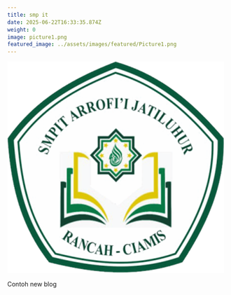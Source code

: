 ```yaml
---
title: smp it
date: 2025-06-22T16:33:35.874Z
weight: 0
image: picture1.png
featured_image: ../assets/images/featured/Picture1.png
---
```

![](picture1.png "logo smp it")

C﻿ontoh new blog
